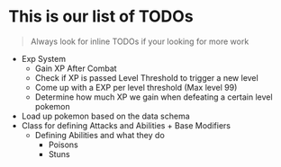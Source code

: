 # This is our list of TODOs

> Always look for inline TODOs if your looking for more work

* Exp System
    * Gain XP After Combat
    * Check if XP is passed Level Threshold to trigger a new level
    * Come up with a EXP per level threshold (Max level 99)
    * Determine how much XP we gain when defeating a certain level pokemon
* Load up pokemon based on the data schema
* Class for defining Attacks and Abilities + Base Modifiers
    * Defining Abilities and what they do
        * Poisons
        * Stuns
